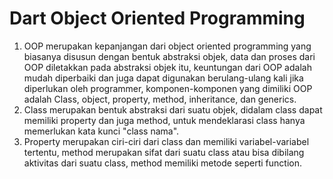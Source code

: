 # Dart Object Oriented Programming

1. OOP merupakan kepanjangan dari object oriented programming yang biasanya disusun dengan bentuk abstraksi objek, data dan proses dari OOP diletakkan pada abstraksi objek itu, keuntungan dari OOP adalah mudah diperbaiki dan juga dapat digunakan berulang-ulang kali jika diperlukan oleh programmer, komponen-komponen yang dimiliki OOP adalah Class, object, property, method, inheritance, dan generics.
2. Class merupakan bentuk abstraksi dari suatu objek, didalam class dapat memiliki property dan juga method, untuk mendeklarasi class hanya memerlukan kata kunci "class nama".
3. Property merupakan ciri-ciri dari class dan memiliki variabel-variabel tertentu, method merupakan sifat dari suatu class atau bisa dibilang aktivitas dari suatu class, method memiliki metode seperti function.